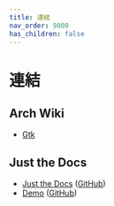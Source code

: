 ```yaml
---
title: 連結
nav_order: 9000
has_children: false
---
```


# 連結


## Arch Wiki

* [Gtk](https://wiki.archlinux.org/title/GTK#Configuration)


## Just the Docs

* [Just the Docs](https://pmarsceill.github.io/just-the-docs/) ([GitHub](https://github.com/pmarsceill/just-the-docs))
* [Demo](https://pmarsceill.github.io/jtd-remote/) ([GitHub](https://github.com/pmarsceill/jtd-remote))
